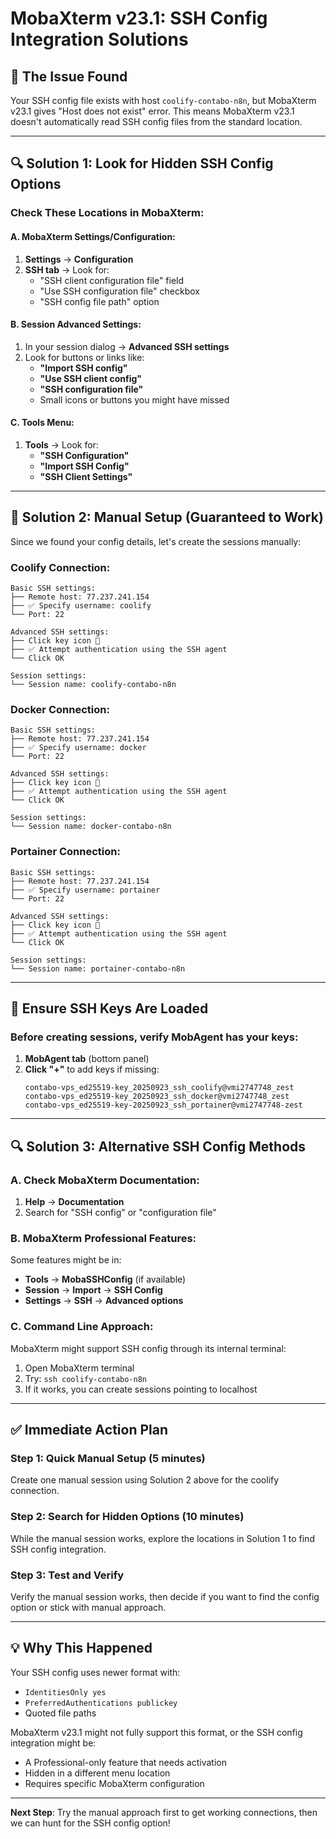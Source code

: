 # MobaXterm v23.1: SSH Config Integration Solutions

## 🎯 **The Issue Found**

Your SSH config file exists with host `coolify-contabo-n8n`, but MobaXterm v23.1 gives "Host does not exist" error. This means MobaXterm v23.1 doesn't automatically read SSH config files from the standard location.

---

## 🔍 **Solution 1: Look for Hidden SSH Config Options**

### **Check These Locations in MobaXterm:**

#### **A. MobaXterm Settings/Configuration:**
1. **Settings** → **Configuration** 
2. **SSH tab** → Look for:
   - "SSH client configuration file" field
   - "Use SSH configuration file" checkbox
   - "SSH config file path" option

#### **B. Session Advanced Settings:**
1. In your session dialog → **Advanced SSH settings** 
2. Look for buttons or links like:
   - **"Import SSH config"**
   - **"Use SSH client config"** 
   - **"SSH configuration file"**
   - Small icons or buttons you might have missed

#### **C. Tools Menu:**
1. **Tools** → Look for:
   - **"SSH Configuration"**
   - **"Import SSH Config"**
   - **"SSH Client Settings"**

---

## 🚀 **Solution 2: Manual Setup (Guaranteed to Work)**

Since we found your config details, let's create the sessions manually:

### **Coolify Connection:**
```
Basic SSH settings:
├── Remote host: 77.237.241.154
├── ✅ Specify username: coolify  
└── Port: 22

Advanced SSH settings:
├── Click key icon 🔑
├── ✅ Attempt authentication using the SSH agent
└── Click OK

Session settings:
└── Session name: coolify-contabo-n8n
```

### **Docker Connection:**
```
Basic SSH settings:
├── Remote host: 77.237.241.154
├── ✅ Specify username: docker
└── Port: 22

Advanced SSH settings:
├── Click key icon 🔑  
├── ✅ Attempt authentication using the SSH agent
└── Click OK

Session settings:
└── Session name: docker-contabo-n8n
```

### **Portainer Connection:**
```
Basic SSH settings:
├── Remote host: 77.237.241.154
├── ✅ Specify username: portainer
└── Port: 22

Advanced SSH settings:
├── Click key icon 🔑
├── ✅ Attempt authentication using the SSH agent  
└── Click OK

Session settings:
└── Session name: portainer-contabo-n8n
```

---

## 🔑 **Ensure SSH Keys Are Loaded**

### **Before creating sessions, verify MobAgent has your keys:**

1. **MobAgent tab** (bottom panel)
2. **Click "+"** to add keys if missing:
   ```
   contabo-vps_ed25519-key_20250923_ssh_coolify@vmi2747748_zest
   contabo-vps_ed25519-key_20250923_ssh_docker@vmi2747748_zest  
   contabo-vps_ed25519-key-20250923_ssh_portainer@vmi2747748-zest
   ```

---

## 🔍 **Solution 3: Alternative SSH Config Methods**

### **A. Check MobaXterm Documentation:**
1. **Help** → **Documentation**
2. Search for "SSH config" or "configuration file"

### **B. MobaXterm Professional Features:**
Some features might be in:
- **Tools** → **MobaSSHConfig** (if available)
- **Session** → **Import** → **SSH Config**
- **Settings** → **SSH** → **Advanced options**

### **C. Command Line Approach:**
MobaXterm might support SSH config through its internal terminal:
1. Open MobaXterm terminal
2. Try: `ssh coolify-contabo-n8n`
3. If it works, you can create sessions pointing to localhost

---

## ✅ **Immediate Action Plan**

### **Step 1: Quick Manual Setup (5 minutes)**
Create one manual session using Solution 2 above for the coolify connection.

### **Step 2: Search for Hidden Options (10 minutes)**
While the manual session works, explore the locations in Solution 1 to find SSH config integration.

### **Step 3: Test and Verify**
Verify the manual session works, then decide if you want to find the config option or stick with manual approach.

---

## 💡 **Why This Happened**

Your SSH config uses newer format with:
- `IdentitiesOnly yes`
- `PreferredAuthentications publickey`  
- Quoted file paths

MobaXterm v23.1 might not fully support this format, or the SSH config integration might be:
- A Professional-only feature that needs activation
- Hidden in a different menu location
- Requires specific MobaXterm configuration

---

**Next Step**: Try the manual approach first to get working connections, then we can hunt for the SSH config option!